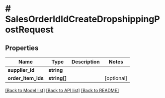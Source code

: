 # # SalesOrderIdIdCreateDropshippingPostRequest

## Properties

Name | Type | Description | Notes
------------ | ------------- | ------------- | -------------
**supplier_id** | **string** |  |
**order_item_ids** | **string[]** |  | [optional]

[[Back to Model list]](../../README.md#models) [[Back to API list]](../../README.md#endpoints) [[Back to README]](../../README.md)
